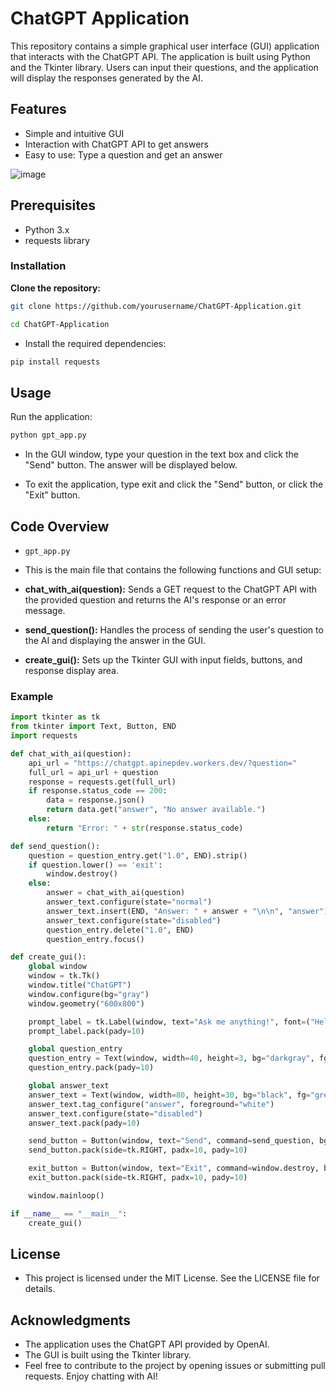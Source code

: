 # ChatGPT Application
This repository contains a simple graphical user interface (GUI) application that interacts with the ChatGPT API. The application is built using Python and the Tkinter library. Users can input their questions, and the application will display the responses generated by the AI.

## Features
- Simple and intuitive GUI
- Interaction with ChatGPT API to get answers
- Easy to use: Type a question and get an answer

![image](https://github.com/JeninSutradhar/GPT-Chatbot-Python/assets/111521642/d168665a-f09d-42bc-90f5-c287e45f6e8c)


## Prerequisites
- Python 3.x
- requests library

### Installation
**Clone the repository:**

```bash
git clone https://github.com/yourusername/ChatGPT-Application.git
```
```bash
cd ChatGPT-Application
```

- Install the required dependencies:
```bash
pip install requests
```

## Usage
Run the application:

```bash
python gpt_app.py
```
- In the GUI window, type your question in the text box and click the "Send" button. The answer will be displayed below.

- To exit the application, type exit and click the "Send" button, or click the "Exit" button.

## Code Overview
- ```gpt_app.py```
- This is the main file that contains the following functions and GUI setup:

- **chat_with_ai(question):** Sends a GET request to the ChatGPT API with the provided question and returns the AI's response or an error message.
- **send_question():**  Handles the process of sending the user's question to the AI and displaying the answer in the GUI.
- **create_gui():** Sets up the Tkinter GUI with input fields, buttons, and response display area.

### Example
```python
import tkinter as tk
from tkinter import Text, Button, END
import requests

def chat_with_ai(question):
    api_url = "https://chatgpt.apinepdev.workers.dev/?question="
    full_url = api_url + question
    response = requests.get(full_url)
    if response.status_code == 200:
        data = response.json()
        return data.get("answer", "No answer available.")
    else:
        return "Error: " + str(response.status_code)

def send_question():
    question = question_entry.get("1.0", END).strip()
    if question.lower() == 'exit':
        window.destroy()
    else:
        answer = chat_with_ai(question)
        answer_text.configure(state="normal")
        answer_text.insert(END, "Answer: " + answer + "\n\n", "answer")
        answer_text.configure(state="disabled")
        question_entry.delete("1.0", END)
        question_entry.focus()

def create_gui():
    global window
    window = tk.Tk()
    window.title("ChatGPT")
    window.configure(bg="gray")
    window.geometry("600x800")

    prompt_label = tk.Label(window, text="Ask me anything!", font=("Helvetica", 20), bg="gray", fg="black")
    prompt_label.pack(pady=10)

    global question_entry
    question_entry = Text(window, width=40, height=3, bg="darkgray", fg="black")
    question_entry.pack(pady=10)

    global answer_text
    answer_text = Text(window, width=80, height=30, bg="black", fg="green")
    answer_text.tag_configure("answer", foreground="white")
    answer_text.configure(state="disabled")
    answer_text.pack(pady=10)

    send_button = Button(window, text="Send", command=send_question, bg="gray", fg="black")
    send_button.pack(side=tk.RIGHT, padx=10, pady=10)

    exit_button = Button(window, text="Exit", command=window.destroy, bg="gray", fg="black")
    exit_button.pack(side=tk.RIGHT, padx=10, pady=10)

    window.mainloop()

if __name__ == "__main__":
    create_gui()
```

## License
- This project is licensed under the MIT License. See the LICENSE file for details.

## Acknowledgments
- The application uses the ChatGPT API provided by OpenAI.
- The GUI is built using the Tkinter library.
- Feel free to contribute to the project by opening issues or submitting pull requests. Enjoy chatting with AI!
